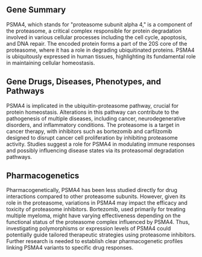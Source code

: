 ## Gene Summary
PSMA4, which stands for "proteasome subunit alpha 4," is a component of the proteasome, a critical complex responsible for protein degradation involved in various cellular processes including the cell cycle, apoptosis, and DNA repair. The encoded protein forms a part of the 20S core of the proteasome, where it has a role in degrading ubiquitinated proteins. PSMA4 is ubiquitously expressed in human tissues, highlighting its fundamental role in maintaining cellular homeostasis.

## Gene Drugs, Diseases, Phenotypes, and Pathways
PSMA4 is implicated in the ubiquitin-proteasome pathway, crucial for protein homeostasis. Alterations in this pathway can contribute to the pathogenesis of multiple diseases, including cancer, neurodegenerative disorders, and inflammatory conditions. The proteasome is a target in cancer therapy, with inhibitors such as bortezomib and carfilzomib designed to disrupt cancer cell proliferation by inhibiting proteasome activity. Studies suggest a role for PSMA4 in modulating immune responses and possibly influencing disease states via its proteasomal degradation pathways.

## Pharmacogenetics
Pharmacogenetically, PSMA4 has been less studied directly for drug interactions compared to other proteasome subunits. However, given its role in the proteasome, variations in PSMA4 may impact the efficacy and toxicity of proteasome inhibitors. Bortezomib, used primarily for treating multiple myeloma, might have varying effectiveness depending on the functional status of the proteasome complex influenced by PSMA4. Thus, investigating polymorphisms or expression levels of PSMA4 could potentially guide tailored therapeutic strategies using proteasome inhibitors. Further research is needed to establish clear pharmacogenetic profiles linking PSMA4 variants to specific drug responses.